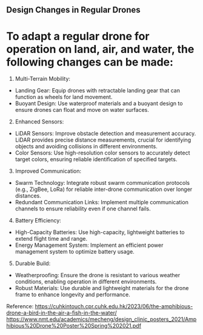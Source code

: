 ## Design Changes in Regular Drones
# To adapt a regular drone for operation on land, air, and water, the following changes can be made:
1.	Multi-Terrain Mobility:
-	Landing Gear: Equip drones with retractable landing gear that can function as wheels for land movement.
-	Buoyant Design: Use waterproof materials and a buoyant design to ensure drones can float and move on water surfaces.
2.	Enhanced Sensors:
-	LiDAR Sensors: Improve obstacle detection and measurement accuracy. LiDAR provides precise distance measurements, crucial for identifying objects and avoiding collisions in different environments.
-	Color Sensors: Use high-resolution color sensors to accurately detect target colors, ensuring reliable identification of specified targets.
3.	Improved Communication:
-	Swarm Technology: Integrate robust swarm communication protocols (e.g., ZigBee, LoRa) for reliable inter-drone communication over longer distances.
-	Redundant Communication Links: Implement multiple communication channels to ensure reliability even if one channel fails.
4.	Battery Efficiency:
-	High-Capacity Batteries: Use high-capacity, lightweight batteries to extend flight time and range.
-	Energy Management System: Implement an efficient power management system to optimize battery usage.
5.	Durable Build:
-	Weatherproofing: Ensure the drone is resistant to various weather conditions, enabling operation in different environments.
-	Robust Materials: Use durable and lightweight materials for the drone frame to enhance longevity and performance.

Reference: https://cuhkintouch.cpr.cuhk.edu.hk/2023/06/the-amphibious-drone-a-bird-in-the-air-a-fish-in-the-water/
https://www.nmt.edu/academics/mecheng/design_clinic_posters_2021/Amphibious%20Drone%20Poster%20Spring%202021.pdf
